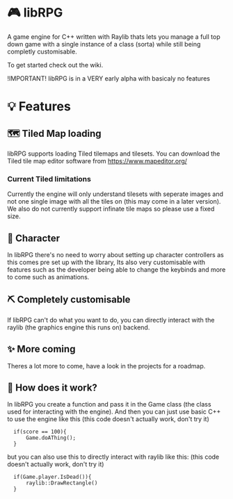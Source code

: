 # 🎮 libRPG
A game engine for C++ written with Raylib thats lets you manage a full top down game with a single instance of a class (sorta) while still being completly customisable.  

To get started check out the wiki.

!IMPORTANT! libRPG is in a VERY early alpha with basicaly no features

# 💡 Features
## 🗺️ Tiled Map loading
libRPG supports loading Tiled tilemaps and tilesets. You can download the Tiled tile map editor software from https://www.mapeditor.org/
### Current Tiled limitations
Currently the engine will only understand tilesets with seperate images and not one single image with all the tiles on (this may come in a later version). We also do not currently support infinate tile maps so please use a fixed size.
## 🧑 Character
In libRPG there's no need to worry about setting up character controllers as this comes pre set up with the library, Its also very customisable with features such as the developer being able to change the keybinds and more to come such as animations.
## ⛏️ Completely customisable
If libRPG can't do what you want to do, you can directly interact with the raylib (the graphics engine this runs on) backend.
## ✨ More coming
Theres a lot more to come, have a look in the projects for a roadmap.
## 🤔 How does it work?
In libRPG you create a function and pass it in the Game class (the class used for interacting with the engine). And then you can just use basic C++ to use the engine like this (this code doesn't actually work, don't try it)
```
  if(score == 100){
      Game.doAThing();
  }
```
but you can also use this to directly interact with raylib like this: (this code doesn't actually work, don't try it)
```
  if(Game.player.IsDead()){
      raylib::DrawRectangle()
  }
```
